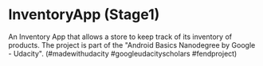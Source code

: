 # InventoryApp (Stage1)
An Inventory App that allows a store to keep track of its inventory of products. The project is part of the "Android Basics Nanodegree by Google - Udacity". (#madewithudacity #googleudacityscholars #fendproject)
